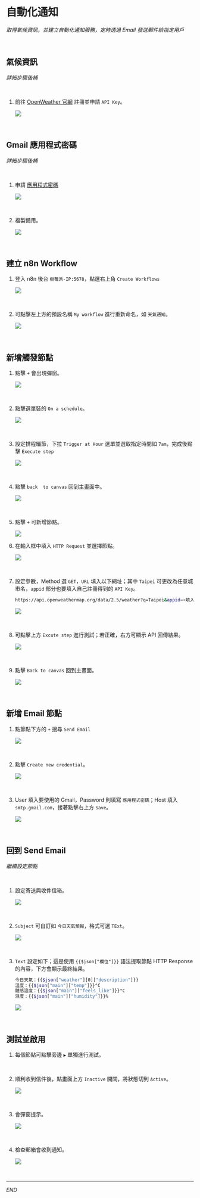 # 自動化通知

_取得氣候資訊，並建立自動化通知服務，定時透過 Email 發送郵件給指定用戶_

<br>

## 氣候資訊

_詳細步驟後補_

<br>

1. 前往 [OpenWeather 官網](https://openweathermap.org/) 註冊並申請 `API Key`。

    ![](images/img_38.png)

<br>

## Gmail 應用程式密碼

_詳細步驟後補_

<br>

1. 申請 [應用程式密碼](https://myaccount.google.com/apppasswords)

    ![](images/img_13.png)

<br>

2. 複製備用。

    ![](images/img_14.png)

<br>

## 建立 n8n Workflow

1. 登入 n8n 後台 `樹莓派-IP:5678`，點選右上角 `Create Workflows`

    ![](images/img_05.png)

<br>

2. 可點擊左上方的預設名稱 `My workflow` 進行重新命名，如 `天氣通知`。

    ![](images/img_06.png)

<br>

## 新增觸發節點

1. 點擊 `+` 會出現彈窗。

    ![](images/img_39.png)

<br>

2. 點擊選單裝的 `On a schedule`。

    ![](images/img_07.png)

<br>

3. 設定排程細節，下拉 `Trigger at Hour` 選單並選取指定時間如 `7am`，完成後點擊 `Execute step`

    ![](images/img_08.png)

<br>

4. 點擊 `back  to canvas` 回到主畫面中。

    ![](images/img_40.png)

<br>

5. 點擊 `+` 可新增節點。

    ![](images/img_41.png)

<b4>

6. 在輸入框中填入 `HTTP Request` 並選擇節點。

    ![](images/img_09.png)

<br>

7. 設定參數，Method 選 `GET`，`URL` 填入以下網址；其中 `Taipei` 可更改為任意城市名，`appid` 部分也要填入自己註冊得到的 `API Key`。

    ```bash
    https://api.openweathermap.org/data/2.5/weather?q=Taipei&appid=<填入-API_KEY>&units=metric&lang=zh_tw
    ```

    ![](images/img_10.png)

<br>

8. 可點擊上方 `Excute step` 進行測試；若正確，右方可顯示 API 回傳結果。

    ![](images/img_42.png)

<br>

9. 點擊 `Back to canvas` 回到主畫面。

    ![](images/img_11.png)

<br>

## 新增 Email 節點

1. 點節點下方的 `+` 搜尋 `Send Email`

    ![](images/img_12.png)

<br>

2. 點擊 `Create new credential`。

    ![](images/img_43.png)

<br>

3. User 填入要使用的 Gmail，Password 則填寫 `應用程式密碼`；Host 填入 `smtp.gmail.com`，接著點擊右上方 `Save`。

    ![](images/img_15.png)

<br>

## 回到 Send Email

_繼續設定節點_

<br>

1. 設定寄送與收件信箱。

    ![](images/img_44.png)

<br>

2. `Subject` 可自訂如 `今日天氣預報`，格式可選 `TExt`。

    ![](images/img_45.png)

<br>

3. `Text` 設定如下；這是使用 `{{$json["欄位"]}}` 語法提取節點 HTTP Response 的內容，下方會顯示最終結果。

    ```bash
    今日天氣：{{$json["weather"][0]["description"]}}
    溫度：{{$json["main"]["temp"]}}°C
    體感溫度：{{$json["main"]["feels_like"]}}°C
    濕度：{{$json["main"]["humidity"]}}%
    ```

    ![](images/img_16.png)

<br>

## 測試並啟用

1. 每個節點可點擊旁邊 `▶` 單獨進行測試。

<br>

2. 順利收到信件後，點畫面上方 `Inactive` 開關，將狀態切到 `Active`。

    ![](images/img_17.png)

<br>

3. 會彈窗提示。

    ![](images/img_18.png)

<br>

4. 檢查郵箱會收到通知。

    ![](images/img_46.png)

<br>

___

_END_
